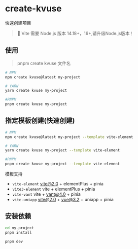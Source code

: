 # create-kvuse

快速创建项目

> 📌  Vite 需要 Node.js 版本 14.18+，16+,请升级Node.js版本！

## 使用

> pnpm create kvuse 文件名

```bash
# NPM 
npm create kvuse@latest my-project

# YARN
yarn create kvuse my-project

#PNPM
pnpm create kvuse my-project
```

## 指定模板创建(快速创建)

```bash
# NPM 
npm create kvuse@latest my-project --template vite-element

# YARN
yarn create kvuse my-project --template vite-element

#PNPM
pnpm create kvuse my-project --template vite-element
```

模板支持

- `vite-element`  vite@2.0 + elementPlus + pinia
- `vite3-element` vite + elementPlus + pinia
- `vite-vant`     vite + vant@4.0 + pinia
- `vite-uniapp`   vite@2.0 + vue@3.2 + uniapp + pinia
  
## 安装依赖

```bash
cd my-project
pnpm install

pnpm dev
```
